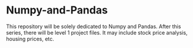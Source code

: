 # Numpy-and-Pandas
This repository will be solely dedicated to Numpy and Pandas.
After this series, there will be level 1 project files. It may include stock price analysis, housing prices, etc.
